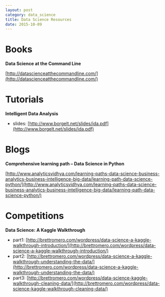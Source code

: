 ```yaml
---
layout: post
category: data_science 
title: Data Science Resources
date: 2015-10-09
---
```


# Books

**Data Science at the Command Line**

[http://datascienceatthecommandline.com/](http://datascienceatthecommandline.com/)

# Tutorials

**Intelligent Data Analysis**

- slides: [http://www.borgelt.net/slides/ida.pdf](http://www.borgelt.net/slides/ida.pdf)

# Blogs

**Comprehensive learning path – Data Science in Python**

[http://www.analyticsvidhya.com/learning-paths-data-science-business-analytics-business-intelligence-big-data/learning-path-data-science-python/](http://www.analyticsvidhya.com/learning-paths-data-science-business-analytics-business-intelligence-big-data/learning-path-data-science-python/)

# Competitions

**Data Science: A Kaggle Walkthrough**

- part1: [http://brettromero.com/wordpress/data-science-a-kaggle-walkthrough-introduction/](http://brettromero.com/wordpress/data-science-a-kaggle-walkthrough-introduction/)
- part2: [http://brettromero.com/wordpress/data-science-a-kaggle-walkthrough-understanding-the-data/](http://brettromero.com/wordpress/data-science-a-kaggle-walkthrough-understanding-the-data/)
- part3: [http://brettromero.com/wordpress/data-science-kaggle-walkthrough-cleaning-data/](http://brettromero.com/wordpress/data-science-kaggle-walkthrough-cleaning-data/)